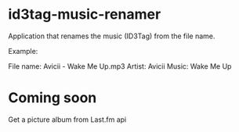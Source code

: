 id3tag-music-renamer
====================

Application that renames the music (ID3Tag) from the file name. 

Example:

File name: Avicii - Wake Me Up.mp3
Artist: Avicii
Music: Wake Me Up

Coming soon
====================

Get a picture album from Last.fm api